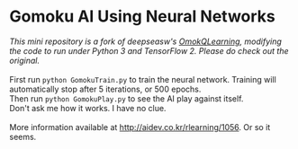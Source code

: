 # Gomoku AI Using Neural Networks
*This mini repository is a fork of deepseasw's [OmokQLearning](https://github.com/deepseasw/OmokQLearning), modifying the code to run under Python 3 and TensorFlow 2. Please do check out the original.*<br/>
<br/>
First run `python GomokuTrain.py` to train the neural network. Training will automatically stop after 5 iterations, or 500 epochs.<br/>
Then run `python GomokuPlay.py` to see the AI play against itself.<br/>
Don't ask me how it works. I have no clue.<br/>
<br/>
More information available at http://aidev.co.kr/rlearning/1056. Or so it seems.
